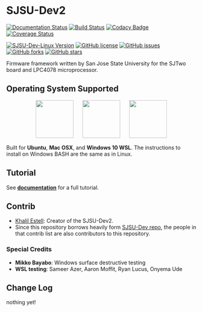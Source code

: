 # SJSU-Dev2

[![Documentation Status](https://readthedocs.org/projects/sjsu-dev/badge/?version=latest)](http://sjsu-dev2.readthedocs.io/en/latest)
[![Build Status](https://travis-ci.org/kammce/SJSU-Dev2.svg?branch=master)](https://travis-ci.org/kammce/SJSU-Dev2)
[![Codacy Badge](https://api.codacy.com/project/badge/Grade/6f004895337c42459f881db938e84885)](https://www.codacy.com/app/kammce/SJSU-Dev2?utm_source=github.com&amp;utm_medium=referral&amp;utm_content=kammce/SJSU-Dev2&amp;utm_campaign=Badge_Grade)
[![Coverage Status](https://coveralls.io/repos/github/kammce/SJSU-Dev2/badge.svg)](https://coveralls.io/github/kammce/SJSU-Dev2)

[![SJSU-Dev-Linux Version](https://img.shields.io/badge/version-0.0.1-green.svg)](https://github.com/kammce/SJSU-Dev2)
[![GitHub license](https://img.shields.io/github/license/kammce/SJSU-Dev2.svg)](https://github.com/kammce/SJSU-Dev2/blob/master/LICENSE)
[![GitHub issues](https://img.shields.io/github/issues/kammce/SJSU-Dev2.svg)](https://github.com/kammce/SJSU-Dev2/issues)
[![GitHub forks](https://img.shields.io/github/forks/kammce/SJSU-Dev2.svg)](https://github.com/kammce/SJSU-Dev2/network)
[![GitHub stars](https://img.shields.io/github/stars/kammce/SJSU-Dev2.svg)](https://github.com/kammce/SJSU-Dev2/stargazers)

Firmware framework written by San Jose State University for the SJTwo board and
LPC4078 microprocessor.

## Operating System Supported

<p align="center">
<img src="https://assets.ubuntu.com/v1/29985a98-ubuntu-logo32.png" height="100px"/>
&nbsp;&nbsp;&nbsp;&nbsp;
<img src="http://cdn.osxdaily.com/wp-content/uploads/2010/10/giant-apple-logo-bw.png" height="100px" />
&nbsp;&nbsp;&nbsp;&nbsp;
<img src="https://cdn.worldvectorlogo.com/logos/microsoft-windows-22.svg" height="100px" />
</p>

Built for **Ubuntu**, **Mac OSX**, and **Windows 10 WSL**.
The instructions to install on Windows BASH are the same as in Linux.

## Tutorial

See **[documentation](http://sjsu-dev2.readthedocs.io/en/latest/?badge=latest)**
for a full tutorial.

## Contrib
* [Khalil Estell](http://kammce.io): Creator of the SJSU-Dev2.
* Since this repository borrows heavily form
[SJSU-Dev repo](https://github.com/kammce/SJSU-Dev), the people in that contrib
list are also contributors to this repository.

### Special Credits
* **Mikko Bayabo**: Windows surface destructive testing
* **WSL testing**: Sameer Azer, Aaron Moffit, Ryan Lucus, Onyema Ude

## Change Log
nothing yet!
